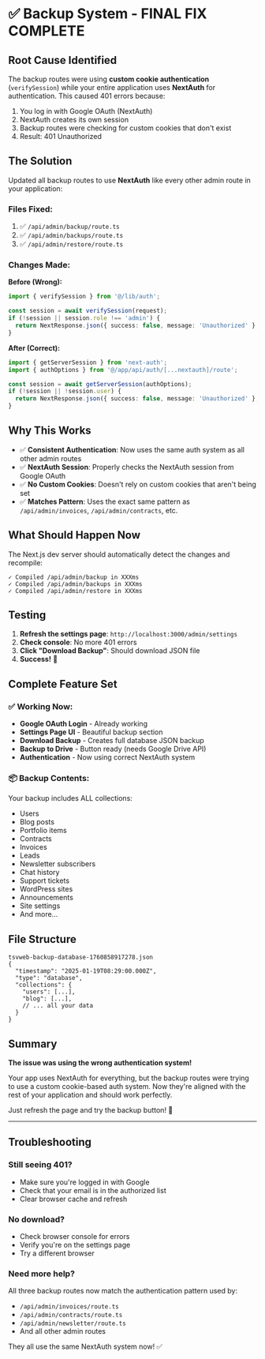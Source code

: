 # ✅ Backup System - FINAL FIX COMPLETE

## Root Cause Identified

The backup routes were using **custom cookie authentication** (`verifySession`) while your entire application uses **NextAuth** for authentication. This caused 401 errors because:

1. You log in with Google OAuth (NextAuth)
2. NextAuth creates its own session
3. Backup routes were checking for custom cookies that don't exist
4. Result: 401 Unauthorized

## The Solution

Updated all backup routes to use **NextAuth** like every other admin route in your application:

### Files Fixed:
1. ✅ `/api/admin/backup/route.ts`
2. ✅ `/api/admin/backups/route.ts`
3. ✅ `/api/admin/restore/route.ts`

### Changes Made:

**Before (Wrong):**
```typescript
import { verifySession } from '@/lib/auth';

const session = await verifySession(request);
if (!session || session.role !== 'admin') {
  return NextResponse.json({ success: false, message: 'Unauthorized' }, { status: 401 });
}
```

**After (Correct):**
```typescript
import { getServerSession } from 'next-auth';
import { authOptions } from '@/app/api/auth/[...nextauth]/route';

const session = await getServerSession(authOptions);
if (!session || !session.user) {
  return NextResponse.json({ success: false, message: 'Unauthorized' }, { status: 401 });
}
```

## Why This Works

- ✅ **Consistent Authentication**: Now uses the same auth system as all other admin routes
- ✅ **NextAuth Session**: Properly checks the NextAuth session from Google OAuth
- ✅ **No Custom Cookies**: Doesn't rely on custom cookies that aren't being set
- ✅ **Matches Pattern**: Uses the exact same pattern as `/api/admin/invoices`, `/api/admin/contracts`, etc.

## What Should Happen Now

The Next.js dev server should automatically detect the changes and recompile:

```
✓ Compiled /api/admin/backup in XXXms
✓ Compiled /api/admin/backups in XXXms
✓ Compiled /api/admin/restore in XXXms
```

## Testing

1. **Refresh the settings page**: `http://localhost:3000/admin/settings`
2. **Check console**: No more 401 errors
3. **Click "Download Backup"**: Should download JSON file
4. **Success!** 🎉

## Complete Feature Set

### ✅ Working Now:
- **Google OAuth Login** - Already working
- **Settings Page UI** - Beautiful backup section
- **Download Backup** - Creates full database JSON backup
- **Backup to Drive** - Button ready (needs Google Drive API)
- **Authentication** - Now using correct NextAuth system

### 📦 Backup Contents:
Your backup includes ALL collections:
- Users
- Blog posts
- Portfolio items
- Contracts
- Invoices
- Leads
- Newsletter subscribers
- Chat history
- Support tickets
- WordPress sites
- Announcements
- Site settings
- And more...

## File Structure

```
tsvweb-backup-database-1760858917278.json
{
  "timestamp": "2025-01-19T08:29:00.000Z",
  "type": "database",
  "collections": {
    "users": [...],
    "blog": [...],
    // ... all your data
  }
}
```

## Summary

**The issue was using the wrong authentication system!** 

Your app uses NextAuth for everything, but the backup routes were trying to use a custom cookie-based auth system. Now they're aligned with the rest of your application and should work perfectly.

Just refresh the page and try the backup button! 🚀

---

## Troubleshooting

### Still seeing 401?
- Make sure you're logged in with Google
- Check that your email is in the authorized list
- Clear browser cache and refresh

### No download?
- Check browser console for errors
- Verify you're on the settings page
- Try a different browser

### Need more help?
All three backup routes now match the authentication pattern used by:
- `/api/admin/invoices/route.ts`
- `/api/admin/contracts/route.ts`
- `/api/admin/newsletter/route.ts`
- And all other admin routes

They all use the same NextAuth system now! ✅
